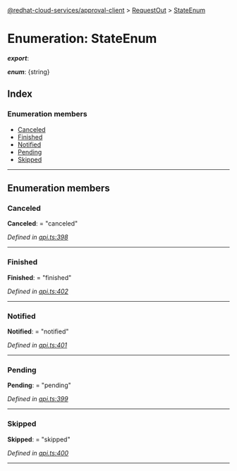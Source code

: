 [@redhat-cloud-services/approval-client](../README.md) > [RequestOut](../modules/requestout.md) > [StateEnum](../enums/requestout.stateenum.md)

# Enumeration: StateEnum

*__export__*: 

*__enum__*: {string}

## Index

### Enumeration members

* [Canceled](requestout.stateenum.md#canceled)
* [Finished](requestout.stateenum.md#finished)
* [Notified](requestout.stateenum.md#notified)
* [Pending](requestout.stateenum.md#pending)
* [Skipped](requestout.stateenum.md#skipped)

---

## Enumeration members

<a id="canceled"></a>

###  Canceled

**Canceled**:  = "canceled"

*Defined in [api.ts:398](https://github.com/RedHatInsights/javascript-clients/blob/master/packages/approval/api.ts#L398)*

___
<a id="finished"></a>

###  Finished

**Finished**:  = "finished"

*Defined in [api.ts:402](https://github.com/RedHatInsights/javascript-clients/blob/master/packages/approval/api.ts#L402)*

___
<a id="notified"></a>

###  Notified

**Notified**:  = "notified"

*Defined in [api.ts:401](https://github.com/RedHatInsights/javascript-clients/blob/master/packages/approval/api.ts#L401)*

___
<a id="pending"></a>

###  Pending

**Pending**:  = "pending"

*Defined in [api.ts:399](https://github.com/RedHatInsights/javascript-clients/blob/master/packages/approval/api.ts#L399)*

___
<a id="skipped"></a>

###  Skipped

**Skipped**:  = "skipped"

*Defined in [api.ts:400](https://github.com/RedHatInsights/javascript-clients/blob/master/packages/approval/api.ts#L400)*

___

